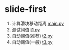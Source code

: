 # slide-first

1. 计算滑块移动距离     [main.py](main.py)
2. 测试阈值             [t1.py](t1.py)
3. 自动阈值(推荐)       [t2.py](t2.py)
4. 自动阈值(一般)       [t3.py](t3.py)